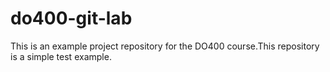 # do400-git-lab

This is an example project repository for the DO400 course.This repository is a simple test example.
